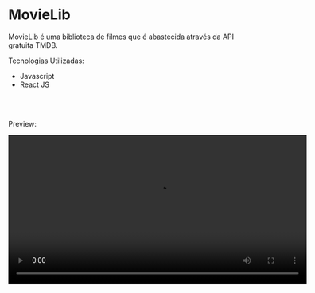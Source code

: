 # MovieLib
<p> MovieLib é uma biblioteca de filmes que é abastecida através da API gratuita TMDB.</p>
<p>Tecnologias Utilizadas:</p>
<ul>
  <li>Javascript</li>
  <li>React JS</li>
</ul>
<br><br>

<p>Preview:</p>
<video src="https://drive.google.com/file/d/1-pPaaGrko1WRPUD7cy-FmCXVmdoul6n5/view?usp=drive_link" controls width="600"></video>


